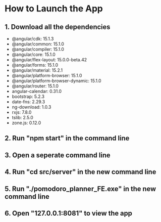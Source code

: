 # How to Launch the App
## 1. Download all the dependencies
* @angular/cdk: 15.1.3
* @angular/common: 15.1.0
* @angular/compiler: 15.1.0
* @angular/core: 15.1.0
* @angular/flex-layout: 15.0.0-beta.42
* @angular/forms: 15.1.0
* @angular/material: 15.2.1
* @angular/platform-browser: 15.1.0
* @angular/platform-browser-dynamic: 15.1.0
* @angular/router: 15.1.0
* angular-calendar: 0.31.0
* bootstrap: 5.2.3
* date-fns: 2.29.3
* ng-download: 1.0.3
* rxjs: 7.8.0
* tslib: 2.5.0
* zone.js: 0.12.0

## 2. Run "npm start" in the command line

## 3. Open a seperate command line

## 4. Run "cd src/server" in the new command line

## 5. Run "./pomodoro_planner_FE.exe" in the new command line

## 6. Open "127.0.0.1:8081" to view the app

